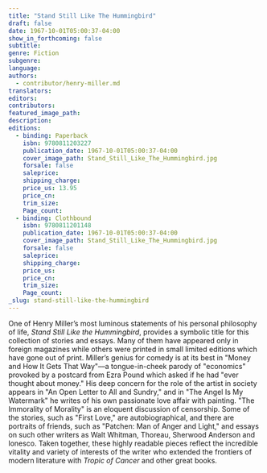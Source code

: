 ```yaml
---
title: "Stand Still Like The Hummingbird"
draft: false
date: 1967-10-01T05:00:37-04:00
show_in_forthcoming: false
subtitle:
genre: Fiction
subgenre:
language:
authors:
  - contributor/henry-miller.md
translators:
editors:
contributors:
featured_image_path:
description:
editions:
  - binding: Paperback
    isbn: 9780811203227
    publication_date: 1967-10-01T05:00:37-04:00
    cover_image_path: Stand_Still_Like_The_Hummingbird.jpg
    forsale: false
    saleprice:
    shipping_charge:
    price_us: 13.95
    price_cn:
    trim_size:
    Page_count:
  - binding: Clothbound
    isbn: 9780811201148
    publication_date: 1967-10-01T05:00:37-04:00
    cover_image_path: Stand_Still_Like_The_Hummingbird.jpg
    forsale: false
    saleprice:
    shipping_charge:
    price_us:
    price_cn:
    trim_size:
    Page_count:
_slug: stand-still-like-the-hummingbird
---
```


One of Henry Miller’s most luminous statements of his personal philosophy of life, _Stand Still Like the Hummingbird_, provides a symbolic title for this collection of stories and essays. Many of them have appeared only in foreign magazines while others were printed in small limited editions which have gone out of print. Miller’s genius for comedy is at its best in "Money and How It Gets That Way"––a tongue-in-cheek parody of "economics" provoked by a postcard from Ezra Pound which asked if he had "ever thought about money." His deep concern for the role of the artist in society appears in "An Open Letter to All and Sundry," and in "The Angel Is My Watermark" he writes of his own passionate love affair with painting. "The Immorality of Morality" is an eloquent discussion of censorship. Some of the stories, such as "First Love," are autobiographical, and there are portraits of friends, such as "Patchen: Man of Anger and Light," and essays on such other writers as Walt Whitman, Thoreau, Sherwood Anderson and lonesco. Taken together, these highly readable pieces reflect the incredible vitality and variety of interests of the writer who extended the frontiers of modern literature with _Tropic of Cancer_ and other great books.

